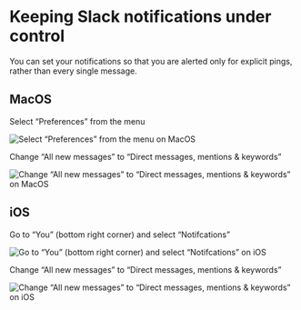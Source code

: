 # Keeping Slack notifications under control

You can set your notifications so that you are alerted only for explicit pings, rather than every single message.


<!--
## Windows
-->


## MacOS

Select “Preferences” from the menu

![Select “Preferences” from the menu on MacOS](https://lotusbuddies.github.io/docs/assets/notif-macos-1.png)

Change “All new messages” to “Direct messages, mentions & keywords”

![Change “All new messages” to “Direct messages, mentions & keywords” on MacOS](https://lotusbuddies.github.io/docs/assets/notif-macos-2.png)


## iOS

Go to “You” (bottom right corner) and select “Notifcations”

![Go to “You” (bottom right corner) and select “Notifcations” on iOS](https://lotusbuddies.github.io/docs/assets/notif-ios-1.png)

Change “All new messages” to “Direct messages, mentions & keywords”

![Change “All new messages” to “Direct messages, mentions & keywords” on iOS](https://lotusbuddies.github.io/docs/assets/notif-ios-2.png)


<!--
## iPadOS
-->


<!--“”-->
